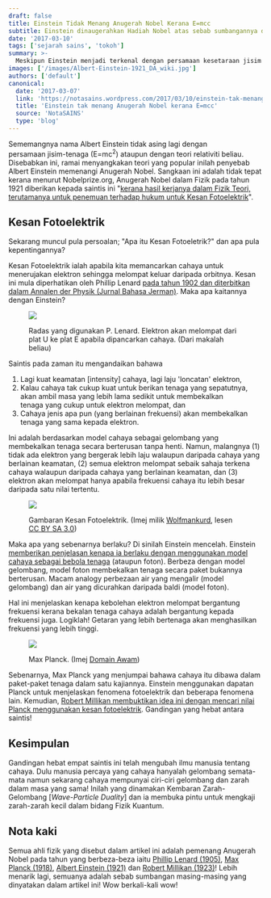 ```yaml
---
draft: false
title: Einstein Tidak Menang Anugerah Nobel Kerana E=mcc
subtitle: Einstein dinaugerahkan Hadiah Nobel atas sebab sumbangannya dalam kesan fotoelektrik.
date: '2017-03-10'
tags: ['sejarah sains', 'tokoh']
summary: >-
  Meskipun Einstein menjadi terkenal dengan persamaan kesetaraan jisim dan tenaga tersebut, pihak Hadiah Nobel menyebut beliau menang "kerana hasil kerjanya dalam Fizik Teori, terutamanya untuk penemuan terhadap hukum untuk Kesan Fotoelektrik".
images: ['/images/Albert-Einstein-1921_DA_wiki.jpg']
authors: ['default']
canonical:
  date: '2017-03-07'
  link: 'https://notasains.wordpress.com/2017/03/10/einstein-tak-menang-anugerah-nobel-kerana-emcc/'
  title: 'Einstein tak menang Anugerah Nobel kerana E=mcc'
  source: 'NotaSAINS'
  type: 'blog'
---
```


Sememangnya nama Albert Einstein tidak asing lagi dengan persamaan jisim-tenaga (E=mc<sup>2</sup>) ataupun dengan teori relativiti beliau. Disebabkan ini, ramai menyangkakan teori yang popular inilah penyebab Albert Einstein memenangi Anugerah Nobel. Sangkaan ini adalah tidak tepat kerana menurut Nobelprize.org, Anugerah Nobel dalam Fizik pada tahun 1921 diberikan kepada saintis ini "[kerana hasil kerjanya dalam Fizik Teori, terutamanya untuk penemuan terhadap hukum untuk Kesan Fotoelektrik](http://www.nobelprize.org/nobel_prizes/physics/laureates/1921/)".

## Kesan Fotoelektrik

Sekarang muncul pula persoalan; "Apa itu Kesan Fotoeletrik?" dan apa pula kepentingannya?

Kesan Fotoelektrik ialah apabila kita memancarkan cahaya untuk menerujakan elektron sehingga melompat keluar daripada orbitnya. Kesan ini mula diperhatikan oleh Phillip Lenard [pada tahun 1902 dan diterbitkan dalam Annalen der Physik (Jurnal Bahasa Jerman)](http://spiff.rit.edu/classes/phys314/lectures/photoe/photoe.html). Maka apa kaitannya dengan Einstein?

<figure>

![](/images/radas-fotoelektrik-lenard-1902.gif)

<figcaption>
Radas yang digunakan P. Lenard. Elektron akan melompat dari plat U ke plat E apabila dipancarkan cahaya. (Dari makalah beliau)
</figcaption>

</figure>

Saintis pada zaman itu mengandaikan bahawa

1. Lagi kuat keamatan [intensity] cahaya, lagi laju 'loncatan' elektron,
2. Kalau cahaya tak cukup kuat untuk berikan tenaga yang sepatutnya, akan ambil masa yang lebih lama sedikit untuk membekalkan tenaga yang cukup untuk elektron melompat, dan
3. Cahaya jenis apa pun (yang berlainan frekuensi) akan membekalkan tenaga yang sama kepada elektron.

Ini adalah berdasarkan model cahaya sebagai gelombang yang membekalkan tenaga secara berterusan tanpa henti. Namun, malangnya (1) tidak ada elektron yang bergerak lebih laju walaupun daripada cahaya yang berlainan keamatan, (2) semua elektron melompat sebaik sahaja terkena cahaya walaupun daripada cahaya yang berlainan keamatan, dan (3) elektron akan melompat hanya apabila frekuensi cahaya itu lebih besar daripada satu nilai tertentu.

<figure>

![](/images/kesan-fotoelektrik_CCBYSA3.0_wiki-Wolfmankurd.png)

<figcaption>

Gambaran Kesan Fotoelektrik. (Imej milik [Wolfmankurd](https://commons.wikimedia.org/wiki/File:Photoelectric_effect.svg), lesen [CC BY SA 3.0](https://creativecommons.org/licenses/by-sa/3.0/deed.en))

</figcaption>
</figure>

Maka apa yang sebenarnya berlaku? Di sinilah Einstein mencelah. Einstein [memberikan penjelasan kenapa ia berlaku dengan menggunakan model cahaya sebagai bebola tenaga](https://en.wikisource.org/wiki/On_a_Heuristic_Point_of_View_about_the_Creation_and_Conversion_of_Light) (ataupun foton). Berbeza dengan model gelombang, model foton membekalkan tenaga secara paket bukannya berterusan. Macam analogy perbezaan air yang mengalir (model gelombang) dan air yang dicurahkan daripada baldi (model foton).

Hal ini menjelaskan kenapa kebolehan elektron melompat bergantung frekuensi kerana bekalan tenaga cahaya adalah bergantung kepada frekuensi juga. Logiklah! Getaran yang lebih bertenaga akan menghasilkan frekuensi yang lebih tinggi.

<figure>

![](/images/Max-Planck-1933_DA_wiki.jpg)

<figcaption>

Max Planck. (Imej [Domain Awam](https://commons.wikimedia.org/wiki/File:Max_Planck_1933.jpg))

</figcaption>
</figure>

Sebenarnya, Max Planck yang menjumpai bahawa cahaya itu dibawa dalam paket-paket tenaga dalam satu kajiannya. Einstein menggunakan dapatan Planck untuk menjelaskan fenomena fotoelektrik dan beberapa fenomena lain. Kemudian, [Robert Millikan membuktikan idea ini dengan mencari nilai Planck menggunakan kesan fotoelektrik](http://physics.aps.org/story/v3/st23). Gandingan yang hebat antara saintis!

## Kesimpulan

Gandingan hebat empat saintis ini telah mengubah ilmu manusia tentang cahaya. Dulu manusia percaya yang cahaya hanyalah gelombang semata-mata namun sekarang cahaya mempunyai ciri-ciri gelombang dan zarah dalam masa yang sama! Inilah yang dinamakan Kembaran Zarah-Gelombang [_Wave-Particle Duality_] dan ia membuka pintu untuk mengkaji zarah-zarah kecil dalam bidang Fizik Kuantum.

## Nota kaki

Semua ahli fizik yang disebut dalam artikel ini adalah pemenang Anugerah Nobel pada tahun yang berbeza-beza iaitu [Phillip Lenard (1905)](http://www.nobelprize.org/nobel_prizes/physics/laureates/1905/), [Max Planck (1918)](https://www.nobelprize.org/prizes/physics/1918/summary/), [Albert Einstein (1921)](http://www.nobelprize.org/nobel_prizes/physics/laureates/1921/) dan [Robert Millikan (1923)](http://www.nobelprize.org/nobel_prizes/physics/laureates/1923/)! Lebih menarik lagi, semuanya adalah sebab sumbangan masing-masing yang dinyatakan dalam artikel ini! Wow berkali-kali wow!
